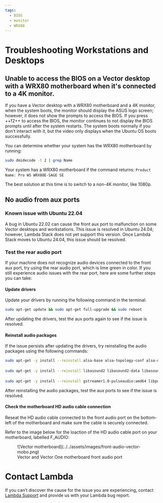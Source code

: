 ```yaml
---
tags:
  - BIOS
  - monitor
  - WRX80
---
```


# Troubleshooting Workstations and Desktops

## Unable to access the BIOS on a Vector desktop with a WRX80 motherboard when it's connected to a 4K monitor.

If you have a Vector desktop with a WRX80 motherboard and a 4K monitor, when the system boots, the monitor should display the ASUS logo screen; however, it does not show the prompts to access the BIOS. If you press ++f2++ to access the BIOS, the monitor continues to not display the BIOS prompts until after the system restarts. The system boots normally if you don't interact with it, but the video only displays when the Ubuntu OS boots successfully.

You can determine whether your system has the WRX80 motherboard by running:

``` bash
sudo dmidecode -t 2 | grep Name
```

Your system has a WRX80 motherboard if the command returns: `Product Name: Pro WS WRX80E-SAGE SE`

The best solution at this time is to switch to a non-4K monitor, like 1080p.

## No audio from aux ports

### Known issue with Ubuntu 22.04
A bug in Ubuntu 22.02 can cause the front aux port to malfunction on some Vector desktops and workstations. This issue is resolved in Ubuntu 24.04; however, Lambda Stack does not yet support this version. Once Lambda Stack moves to Ubuntu 24.04, this issue should be resolved.

### Test the rear audio port
If your machine does not recognize audio devices connected to the front aux port, try using the rear audio port, which is lime green in color.
If you still experience audio issues with the rear port, here are some further steps you can take:

#### Update drivers
Update your drivers by running the following command in the terminal:

```bash
sudo apt-get update && sudo apt-get full-upgrade && sudo reboot
```

After updating the drivers, test the aux ports again to see if the issue is resolved.

#### Reinstall audio packages
If the issue persists after updating the drivers, try reinstalling the audio packages using the following commands:

```bash
sudo apt-get -y install --reinstall alsa-base alsa-topology-conf alsa-ucm-conf alsa-utils gstreamer1.0-alsa:amd64

sudo apt-get -y install --reinstall libasound2 libasound2-data libasound2-plugins

sudo apt-get -y install --reinstall gstreamer1.0-pulseaudio:amd64 libpulse-mainloop-glib0:amd64 libpulse0:amd64 libpulsedsp:amd64 pulseaudio pulseaudio-utils
```
After reinstalling the audio packages, test the aux ports to see if the issue is resolved.

#### Check the motherboard HD audio cable connection
Reseat the HD audio cable connected to the front audio port on the bottom-left of the motherboard and make sure the cable is securely connected.

Refer to the image below for the loaction of the HD audio cable port on your motherboard, labelled F_AUDIO:

<figure markdown="span">
  ![Vector motherboard](../../assets/images/front-audio-vector-mobo.png)
  <figcaption>Vector and Vector One motherboard front audio port</figcaption>
</figure>


# Contact Lambda
If you can’t discover the cause for the issue you are experiencing, contact [Lambda Support](https://support.lambdalabs.com/hc/en-us/requests/new?_gl=1*14mhprh*_gcl_aw*R0NMLjE3MjUwNTY3OTYuQ2owS0NRancyOFcyQmhDN0FSSXNBUGVycmNMRnFXN0xyV2RBNlZBV0dzWXR0RTRVZjg1a0Y0YTFUUllOVUI3Zy1DTGtVZEFwclJ1YlZBTWFBdGhuRUFMd193Y0I.*_gcl_au*MTUxMDIxMzUyNS4xNzI2NzgwODUx*_ga*ODIxNzg0NzQ0LjE2OTIzMDA3ODQ.*_ga_43EZT1FM6Q*MTcyODY2NjU3NC44OC4xLjE3Mjg2NjY1ODQuNTAuMC4w) and provide us with your Lambda bug report.
